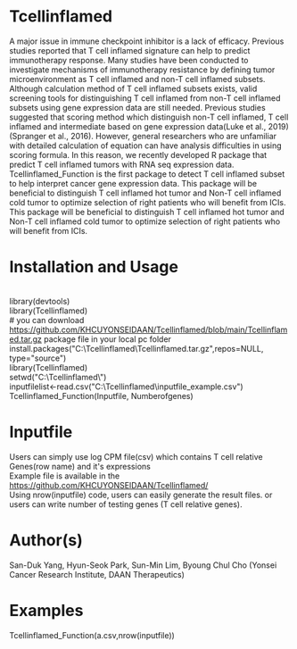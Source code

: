 # Tcellinflamed
A major issue in immune checkpoint inhibitor is a lack of efficacy. Previous studies reported that T cell inflamed signature can help to predict immunotherapy response. Many studies have been conducted to investigate mechanisms of immunotherapy resistance by defining tumor microenvironment as T cell inflamed and non-T cell inflamed subsets. Although calculation method of T cell inflamed subsets exists, valid screening tools for distinguishing T cell inflamed from non-T cell inflamed subsets using gene expression data are still needed. Previous studies suggested that scoring method which distinguish non-T cell inflamed, T cell inflamed and intermediate based on gene expression data(Luke et al., 2019)(Spranger et al., 2016). However, general researchers who are unfamiliar with detailed calculation of equation can have analysis difficulties in using scoring formula. In this reason, we recently developed R package that predict T cell inflamed tumors with RNA seq expression data. Tcellinflamed_Function is the first package to detect T cell inflamed subset to help interpret cancer gene expression data. This package will be beneficial to distinguish T cell inflamed hot tumor and Non-T cell inflamed cold tumor to optimize selection of right patients who will benefit from ICIs. This package will be beneficial to distinguish T cell inflamed hot tumor and Non-T cell inflamed cold tumor to optimize selection of right patients who will benefit from ICIs.  


# Installation and Usage
<br> library(devtools)
<br> library(Tcellinflamed)
<br> # you can download https://github.com/KHCUYONSEIDAAN/Tcellinflamed/blob/main/Tcellinflamed.tar.gz package file in your local pc folder
<br> install.packages("C:\\Tcellinflamed\\Tcellinflamed.tar.gz",repos=NULL, type="source") 
<br> library(Tcellinflamed)
<br> setwd("C:\\Tcellinflamed\\")
<br> inputfilelist<-read.csv("C:\\Tcellinflamed\\inputfile_example.csv")
<br> Tcellinflamed_Function(Inputfile, Numberofgenes)


# Inputfile	
Users can simply use log CPM file(csv) which contains T cell relative Genes(row name) and it's expressions
<br> Example file is available in the https://github.com/KHCUYONSEIDAAN/Tcellinflamed/ 
<br> Using nrow(inputfile) code, users can easily generate the result files. or users can write number of testing genes (T cell relative genes). 

# Author(s)
San-Duk Yang, Hyun-Seok Park, Sun-Min Lim, Byoung Chul Cho (Yonsei Cancer Research Institute, DAAN Therapeutics)

# Examples
Tcellinflamed_Function(a.csv,nrow(inputfile))
